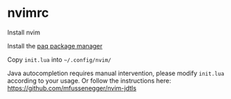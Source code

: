 # nvimrc

Install nvim

Install the [paq package manager](https://github.com/savq/paq-nvim)

Copy `init.lua` into `~/.config/nvim/`

Java autocompletion requires manual intervention, please modify `init.lua` according to your usage. Or follow the instructions here: https://github.com/mfussenegger/nvim-jdtls
